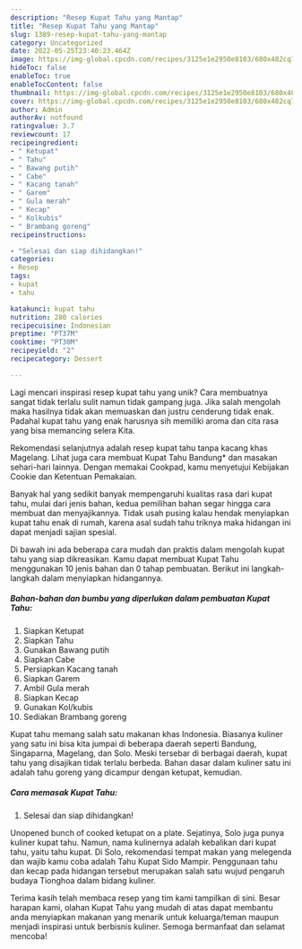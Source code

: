 ```yaml
---
description: "Resep Kupat Tahu yang Mantap"
title: "Resep Kupat Tahu yang Mantap"
slug: 1389-resep-kupat-tahu-yang-mantap
category: Uncategorized
date: 2022-05-25T23:40:23.464Z
image: https://img-global.cpcdn.com/recipes/3125e1e2950e8103/680x482cq70/kupat-tahu-foto-resep-utama.jpg
hideToc: false
enableToc: true
enableTocContent: false
thumbnail: https://img-global.cpcdn.com/recipes/3125e1e2950e8103/680x482cq70/kupat-tahu-foto-resep-utama.jpg
cover: https://img-global.cpcdn.com/recipes/3125e1e2950e8103/680x482cq70/kupat-tahu-foto-resep-utama.jpg
author: Admin
authorAv: notfound
ratingvalue: 3.7
reviewcount: 17
recipeingredient:
- " Ketupat"
- " Tahu"
- " Bawang putih"
- " Cabe"
- " Kacang tanah"
- " Garem"
- " Gula merah"
- " Kecap"
- " Kolkubis"
- " Brambang goreng"
recipeinstructions:

- "Selesai dan siap dihidangkan!"
categories:
- Resep
tags:
- kupat
- tahu

katakunci: kupat tahu 
nutrition: 280 calories
recipecuisine: Indonesian
preptime: "PT37M"
cooktime: "PT30M"
recipeyield: "2"
recipecategory: Dessert

---
```





Lagi mencari inspirasi resep kupat tahu yang unik? Cara membuatnya sangat tidak terlalu sulit namun tidak gampang juga. Jika salah mengolah maka hasilnya tidak akan memuaskan dan justru cenderung tidak enak. Padahal kupat tahu yang enak harusnya sih memiliki aroma dan cita rasa yang bisa memancing selera Kita.





Rekomendasi selanjutnya adalah resep kupat tahu tanpa kacang khas Magelang. Lihat juga cara membuat Kupat Tahu Bandung* dan masakan sehari-hari lainnya. Dengan memakai Cookpad, kamu menyetujui Kebijakan Cookie dan Ketentuan Pemakaian.

Banyak hal yang sedikit banyak mempengaruhi kualitas rasa dari kupat tahu, mulai dari jenis bahan, kedua pemilihan bahan segar hingga cara membuat dan menyajikannya. Tidak usah pusing kalau hendak menyiapkan kupat tahu enak di rumah, karena asal sudah tahu triknya maka hidangan ini dapat menjadi sajian spesial.






Di bawah ini ada beberapa cara mudah dan praktis dalam mengolah kupat tahu yang siap dikreasikan. Kamu dapat membuat Kupat Tahu menggunakan 10 jenis bahan dan 0 tahap pembuatan. Berikut ini langkah-langkah dalam menyiapkan hidangannya.

<!--inarticleads1-->

##### Bahan-bahan dan bumbu yang diperlukan dalam pembuatan Kupat Tahu:

1. Siapkan  Ketupat
1. Siapkan  Tahu
1. Gunakan  Bawang putih
1. Siapkan  Cabe
1. Persiapkan  Kacang tanah
1. Siapkan  Garem
1. Ambil  Gula merah
1. Siapkan  Kecap
1. Gunakan  Kol/kubis
1. Sediakan  Brambang goreng


Kupat tahu memang salah satu makanan khas Indonesia. Biasanya kuliner yang satu ini bisa kita jumpai di beberapa daerah seperti Bandung, Singaparna, Magelang, dan Solo. Meski tersebar di berbagai daerah, kupat tahu yang disajikan tidak terlalu berbeda. Bahan dasar dalam kuliner satu ini adalah tahu goreng yang dicampur dengan ketupat, kemudian. 

<!--inarticleads2-->

##### Cara memasak Kupat Tahu:


1. Selesai dan siap dihidangkan!

Unopened bunch of cooked ketupat on a plate. Sejatinya, Solo juga punya kuliner kupat tahu. Namun, nama kulinernya adalah kebalikan dari kupat tahu, yaitu tahu kupat. Di Solo, rekomendasi tempat makan yang melegenda dan wajib kamu coba adalah Tahu Kupat Sido Mampir. Penggunaan tahu dan kecap pada hidangan tersebut merupakan salah satu wujud pengaruh budaya Tionghoa dalam bidang kuliner. 

Terima kasih telah membaca resep yang tim kami tampilkan di sini. Besar harapan kami, olahan Kupat Tahu yang mudah di atas dapat membantu anda menyiapkan makanan yang menarik untuk keluarga/teman maupun menjadi inspirasi untuk berbisnis kuliner. Semoga bermanfaat dan selamat mencoba!
